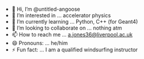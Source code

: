 - 👋 Hi, I’m @untitled-angoose
- 👀 I’m interested in ... accelerator physics
- 🌱 I’m currently learning ... Python, C++ (for Geant4)
- 💞️ I’m looking to collaborate on ... nothing atm
- 📫 How to reach me ... a.jones36@liverpool.ac.uk
- 😄 Pronouns: ... he/him
- ⚡ Fun fact: ... I am a qualified windsurfing instructor

<!---
untitled-angoose/untitled-angoose is a ✨ special ✨ repository because its `README.md` (this file) appears on your GitHub profile.
You can click the Preview link to take a look at your changes.
--->
